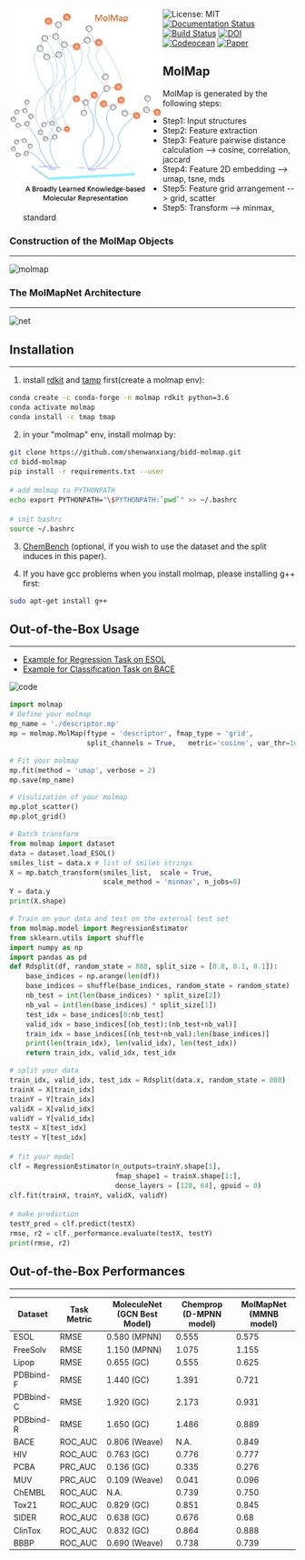 

<a href="url"><img src="./docs/molmap.log.png" align="left" height="350" width="270" ></a>


![License: MIT](https://img.shields.io/badge/License-MIT-yellow.svg) 
[![Documentation Status](https://readthedocs.org/projects/molmap/badge/?version=latest)](https://molmap.readthedocs.io/en/latest/?badge=latest)
[![Build Status](https://travis-ci.com/shenwanxiang/bidd-molmap.svg?branch=master)](https://travis-ci.com/shenwanxiang/bidd-molmap) 
[![DOI](https://zenodo.org/badge/214117402.svg)](https://zenodo.org/badge/latestdoi/214117402)
[![Codeocean](https://img.shields.io/badge/reproduction-codeocean-9cf)](https://codeocean.com/capsule/2307823/tree)
[![Paper](https://img.shields.io/badge/paper-Nature%20Machine%20Intelligence-green)](https://www.nature.com/articles/s42256-021-00301-6)




## MolMap
MolMap is generated by the following steps:
* Step1: Input structures
* Step2: Feature extraction 
* Step3: Feature pairwise distance calculation --> cosine, correlation, jaccard
* Step4: Feature 2D embedding --> umap, tsne, mds
* Step5: Feature grid arrangement --> grid, scatter
* Step5: Transform --> minmax, standard






### Construction of the MolMap Objects
---
![molmap](https://github.com/shenwanxiang/bidd-molmap/blob/master/paper/images/Overall.png)


### The MolMapNet Architecture
---
![net](https://github.com/shenwanxiang/bidd-molmap/blob/master/paper/images/net.png)

## Installation
---
1. install [rdkit](http://www.rdkit.org/docs/Install.html) and [tamp](https://tmap.gdb.tools/index.html#support) first(create a molmap env):
```bash
conda create -c conda-forge -n molmap rdkit python=3.6
conda activate molmap
conda install -c tmap tmap
```

2. in your "molmap" env, install molmap by:

```bash
git clone https://github.com/shenwanxiang/bidd-molmap.git
cd bidd-molmap
pip install -r requirements.txt --user

# add molmap to PYTHONPATH
echo export PYTHONPATH="\$PYTHONPATH:`pwd`" >> ~/.bashrc

# init bashrc
source ~/.bashrc
```



3. [ChemBench](https://github.com/shenwanxiang/ChemBench) (optional, if you wish to use the dataset and the split induces in this paper).


4. If you have gcc problems when you install molmap, please installing g++ first:
```bash
sudo apt-get install g++
```


## Out-of-the-Box Usage
---
* [Example for Regression Task on ESOL](https://github.com/shenwanxiang/bidd-molmap/blob/master/molmap/example/00_model_example_esol.ipynb)
* [Example for Classification Task on BACE](https://github.com/shenwanxiang/bidd-molmap/blob/master/molmap/example/01_model_example_bace.ipynb)


![code](https://github.com/shenwanxiang/bidd-molmap/blob/master/paper/images/code_example.png)



```python
import molmap
# Define your molmap
mp_name = './descriptor.mp'
mp = molmap.MolMap(ftype = 'descriptor', fmap_type = 'grid',
                   split_channels = True,   metric='cosine', var_thr=1e-4)
```

```python
# Fit your molmap
mp.fit(method = 'umap', verbose = 2)
mp.save(mp_name) 
```

```python
# Visulization of your molmap
mp.plot_scatter()
mp.plot_grid()
```

```python
# Batch transform 
from molmap import dataset
data = dataset.load_ESOL()
smiles_list = data.x # list of smiles strings
X = mp.batch_transform(smiles_list,  scale = True, 
                       scale_method = 'minmax', n_jobs=8)
Y = data.y 
print(X.shape)
```

```python
# Train on your data and test on the external test set
from molmap.model import RegressionEstimator
from sklearn.utils import shuffle 
import numpy as np
import pandas as pd
def Rdsplit(df, random_state = 888, split_size = [0.8, 0.1, 0.1]):
    base_indices = np.arange(len(df)) 
    base_indices = shuffle(base_indices, random_state = random_state) 
    nb_test = int(len(base_indices) * split_size[2]) 
    nb_val = int(len(base_indices) * split_size[1]) 
    test_idx = base_indices[0:nb_test] 
    valid_idx = base_indices[(nb_test):(nb_test+nb_val)] 
    train_idx = base_indices[(nb_test+nb_val):len(base_indices)] 
    print(len(train_idx), len(valid_idx), len(test_idx)) 
    return train_idx, valid_idx, test_idx 
```

```python
# split your data
train_idx, valid_idx, test_idx = Rdsplit(data.x, random_state = 888)
trainX = X[train_idx]
trainY = Y[train_idx]
validX = X[valid_idx]
validY = Y[valid_idx]
testX = X[test_idx]
testY = Y[test_idx]

# fit your model
clf = RegressionEstimator(n_outputs=trainY.shape[1], 
                          fmap_shape1 = trainX.shape[1:], 
                          dense_layers = [128, 64], gpuid = 0) 
clf.fit(trainX, trainY, validX, validY)

# make prediction
testY_pred = clf.predict(testX)
rmse, r2 = clf._performance.evaluate(testX, testY)
print(rmse, r2)
```




## Out-of-the-Box Performances
---
| Dataset   | Task Metric | MoleculeNet (GCN Best Model) | Chemprop (D-MPNN model) | MolMapNet (MMNB model) |
|-----------|-------------|-----------------------------|------------------------|-----------------------|
| ESOL      | RMSE        | 0.580 (MPNN)                | 0.555                  | 0.575                 |
| FreeSolv  | RMSE        | 1.150 (MPNN)                | 1.075                  | 1.155                 |
| Lipop     | RMSE        | 0.655 (GC)                  | 0.555                  | 0.625                 |
| PDBbind-F | RMSE        | 1.440 (GC)                  | 1.391                  | 0.721                 |
| PDBbind-C | RMSE        | 1.920 (GC)                  | 2.173                  | 0.931                 |
| PDBbind-R | RMSE        | 1.650 (GC)                  | 1.486                  | 0.889                 |
| BACE      | ROC_AUC     | 0.806 (Weave)               | N.A.                   | 0.849                 |
| HIV       | ROC_AUC     | 0.763 (GC)                  | 0.776                  | 0.777                 |
| PCBA      | PRC_AUC     | 0.136 (GC)                  | 0.335                  | 0.276                 |
| MUV       | PRC_AUC     | 0.109 (Weave)               | 0.041                  | 0.096                 |
| ChEMBL    | ROC_AUC     | N.A.                        | 0.739                  | 0.750                 |
| Tox21     | ROC_AUC     | 0.829 (GC)                  | 0.851                  | 0.845                 |
| SIDER     | ROC_AUC     | 0.638 (GC)                  | 0.676                  | 0.68                  |
| ClinTox   | ROC_AUC     | 0.832 (GC)                  | 0.864                  | 0.888                 |
| BBBP      | ROC_AUC     | 0.690 (Weave)               | 0.738                  | 0.739                 |
